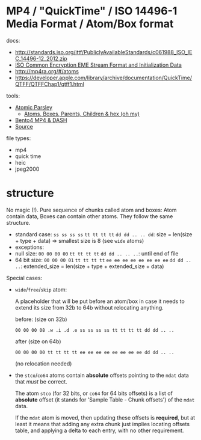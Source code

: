 # MP4 / "QuickTime" / ISO 14496-1 Media Format / Atom/Box format

docs:
- http://standards.iso.org/ittf/PubliclyAvailableStandards/c061988_ISO_IEC_14496-12_2012.zip
- [ISO Common Encryption EME Stream Format and Initialization Data](https://dvcs.w3.org/hg/html-media/raw-file/ff10d356cc07/encrypted-media/cenc-format.html)
- http://mp4ra.org/#/atoms
- https://developer.apple.com/library/archive/documentation/QuickTime/QTFF/QTFFChap1/qtff1.html

tools:
- [Atomic Parsley](https://sourceforge.net/projects/atomicparsley/)
  - [Atoms, Boxes, Parents, Children & hex (oh my)](http://atomicparsley.sourceforge.net/mpeg-4files.html)
- [Bento4 MP4 & DASH](https://www.bento4.com/)
 - [Source](https://github.com/axiomatic-systems/Bento4)

file types:
- mp4
- quick time
- heic
- jpeg2000


# structure

No magic (!). Pure sequence of chunks called atom and boxes:
Atom contain data, Boxes can contain other atoms.
They follow the same structure.

- standard case: `ss ss ss ss` `tt tt tt tt` `dd dd .. .. dd`: size = len(size + type + data) => smallest size is 8 (see `wide` atoms)
- exceptions:
 - null size: `00 00 00 00` `tt tt tt tt` `dd dd .. .. ..`: until end of file
 - 64 bit size: `00 00 00 01` `tt tt tt tt` `ee ee ee ee ee ee ee ee` `dd dd .. ..`: extended_size = len(size + type + extended_size + data)

Special cases:
- `wide`/`free`/`skip` atom:

  A placeholder that will be put before an atom/box in case it needs to extend
  its size from 32b to 64b without relocating anything.

  before: (size on 32b)
  ```
  00 00 00 08 .w .i .d .e ss ss ss ss tt tt tt tt dd dd .. ..
  ```

  after (size on 64b)
  ```
  00 00 00 00 tt tt tt tt ee ee ee ee ee ee ee ee dd dd .. ..
  ```
  (no relocation needed)

- the `stco`/`co64` atoms contain **absolute** offsets
  pointing to the `mdat` data that *must* be correct.

  The atom `stco` (for 32 bits, or `co64` for 64 bits offsets) is a list of
  **absolute** offset (it stands for 'Sample Table - Chunk offsets') of the
  `mdat` data.

  If the `mdat` atom is moved, then updating these offsets is **required**,
  but at least it means that adding any extra chunk just implies locating offsets table,
  and applying a delta to each entry, with no other requirement.
